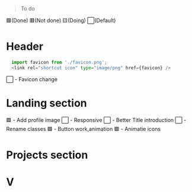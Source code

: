 > To do 

🟩(Done)  🟥(Not done)   🟨(Doing)  ⬜(Default)

# Header
```python
  import favicon from './favicon.png';
  <link rel="shortcut icon" type="image/png" href={favicon} />
```
  ⬜ - Favicon change

# Landing section 
  🟩 - Add profile image
  ⬜ - Responsive
  ⬜ - Better Title introduction
  ⬜ - Rename classes
  🟩 - Button work,animation
  🟩 - Animatie icons 

# Projects section


# V
